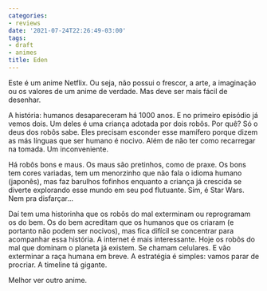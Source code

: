 ```yaml
---
categories:
- reviews
date: '2021-07-24T22:26:49-03:00'
tags:
- draft
- animes
title: Eden
---
```


Este é um anime Netflix. Ou seja, não possui o frescor, a arte, a imaginação ou os valores de um anime de verdade. Mas deve ser mais fácil de desenhar.

A história: humanos desapareceram há 1000 anos. E no primeiro episódio já vemos dois. Um deles é uma criança adotada por dois robôs. Por quê? Só o deus dos robôs sabe. Eles precisam esconder esse mamífero porque dizem as más línguas que ser humano é nocivo. Além de não ter como recarregar na tomada. Um inconveniente.

Há robôs bons e maus. Os maus são pretinhos, como de praxe. Os bons tem cores variadas, tem um menorzinho que não fala o idioma humano (japonês), mas faz barulhos fofinhos enquanto a criança já crescida se diverte explorando esse mundo em seu pod flutuante. Sim, é Star Wars. Nem pra disfarçar...

Daí tem uma historinha que os robôs do mal exterminam ou reprogramam os do bem. Os do bem acreditam que os humanos que os criaram (e portanto não podem ser nocivos), mas fica difícil se concentrar para acompanhar essa história. A internet é mais interessante. Hoje os robôs do mal que dominam o planeta já existem. Se chamam celulares. E vão exterminar a raça humana em breve. A estratégia é simples: vamos parar de procriar. A timeline tá gigante.

Melhor ver outro anime.

